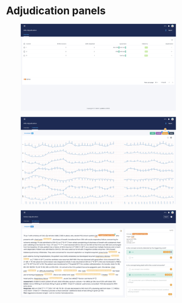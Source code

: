 # Adjudication panels

<figure><img src="../../../.gitbook/assets/Screenshot 2023-09-11 at 6.31.09 PM.png" alt=""><figcaption></figcaption></figure>

<figure><img src="../../../.gitbook/assets/Screenshot 2023-09-11 at 6.31.26 PM (2).png" alt=""><figcaption></figcaption></figure>

<figure><img src="../../../.gitbook/assets/Screenshot 2023-09-11 at 6.34.27 PM (1).png" alt=""><figcaption></figcaption></figure>
